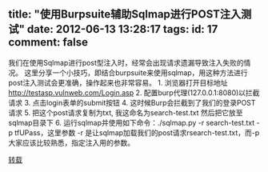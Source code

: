 title: "使用Burpsuite辅助Sqlmap进行POST注入测试"
date: 2012-06-13 13:28:17
tags:
id: 17
comment: false
---

我们在使用Sqlmap进行post型注入时，经常会出现请求遗漏导致注入失败的情况。
这里分享一个小技巧，即结合burpsuite来使用sqlmap，用这种方法进行post注入测试会更准确，操作起来也非常容易。
1\. 浏览器打开目标地址 http://testasp.vulnweb.com/Login.asp
2\. 配置burp代理(127.0.0.1:8080)以拦截请求
3\. 点击login表单的submit按钮
4\. 这时候Burp会拦截到了我们的登录POST请求
5\. 把这个post请求复制为txt, 我这命名为search-test.txt 然后把它放至sqlmap目录下
6\. 运行sqlmap并使用如下命令：./sqlmap.py -r search-test.txt -p tfUPass，这里参数 -r 是让sqlmap加载我们的post请求rsearch-test.txt，而-p 大家应该比较熟悉，指定注入用的参数。

[转载](http://www.freebuf.com/tools/2311.html)